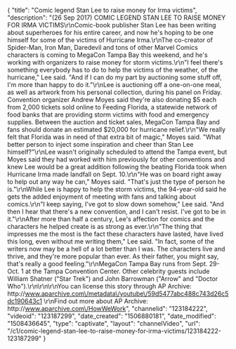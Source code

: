 {
    "title": "Comic legend Stan Lee to raise money for Irma victims",
    "description": "(26 Sep 2017) COMIC LEGEND STAN LEE TO RAISE MONEY FOR IRMA VICTIMS\r\nComic-book publisher Stan Lee has been writing about superheroes for his entire career, and now he's hoping to be one himself for some of the victims of Hurricane Irma.\r\nThe co-creator of Spider-Man, Iron Man, Daredevil and tons of other Marvel Comics characters is coming to MegaCon Tampa Bay this weekend, and he's working with organizers to raise money for storm victims.\r\n\"I feel there's something everybody has to do to help the victims of the weather, of the hurricane,\" Lee said. \"And if I can do my part by auctioning some stuff off, I'm more than happy to do it.\"\r\nLee is auctioning off a one-on-one meal, as well as artwork from his personal collection, during his panel on Friday. Convention organizer Andrew Moyes said they're also donating $5 each from 2,000 tickets sold online to Feeding Florida, a statewide network of food banks that are providing storm victims with food and emergency supplies. Between the auction and ticket sales, MegaCon Tampa Bay and fans should donate an estimated $20,000 for hurricane relief.\r\n\"We really felt that Florida was in need of that extra bit of magic,\" Moyes said. \"What better person to inject some inspiration and cheer than Stan Lee himself?\"\r\nLee wasn't originally scheduled to attend the Tampa event, but Moyes said they had worked with him previously for other conventions and knew Lee would be a great addition following the beating Florida took when Hurricane Irma made landfall on Sept. 10.\r\n\"He was on board right away to help out any way he can,\" Moyes said. \"That's just the type of person he is.\"\r\nWhile Lee is happy to help the storm victims, the 94-year-old said he gets the added enjoyment of meeting with fans and talking about comics.\r\n\"I keep saying, I've got to slow down somehow,\" Lee said. \"And then I hear that there's a new convention, and I can't resist. I've got to be in it.\"\r\nAfter more than half a century, Lee's affection for comics and the characters he helped create is as strong as ever.\r\n\"The thing that impresses me the most is the fact these characters have lasted, have lived this long, even without me writing them,\" Lee said. \"In fact, some of the writers now may be a hell of a lot better than I was. The characters live and thrive, and they're more popular than ever. As their father, you might say, that's really a good feeling.\"\r\nMegaCon Tampa Bay runs from Sept. 29-Oct. 1 at the Tampa Convention Center. Other celebrity guests include William Shatner (\"Star Trek\") and John Barrowman (\"Arrow\" and \"Doctor Who\").\r\n\r\n\r\nYou can license this story through AP Archive: http:\/\/www.aparchive.com\/metadata\/youtube\/59d5477abc488c743d26c5dc190643c1 \r\nFind out more about AP Archive: http:\/\/www.aparchive.com\/HowWeWork",
    "channelid": "123184222",
    "videoid": "123187299",
    "date_created": "1506880181",
    "date_modified": "1508436645",
    "type": "captivate",
    "layout": "channelVideo",
    "url": "\/c1\/comic-legend-stan-lee-to-raise-money-for-irma-victims\/123184222-123187299"
}